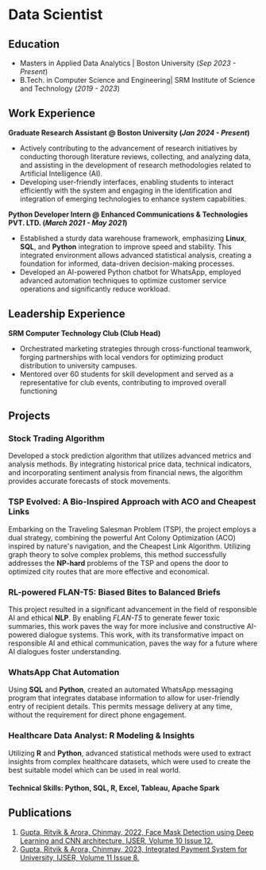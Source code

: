 # Data Scientist

## Education
- Masters in Applied Data Analytics | Boston University (_Sep 2023 - Present_)
- B.Tech. in Computer Science and Engineering| SRM Institute of Science and Technology (_2019 - 2023_)

## Work Experience
**Graduate Research Assistant @ Boston University (_Jan 2024 - Present_)**
- Actively contributing to the advancement of research initiatives by conducting thorough literature reviews, collecting, and analyzing data, and assisting in the development of research methodologies related to Artificial Intelligence (AI).
- Developing user-friendly interfaces, enabling students to interact efficiently with the system and engaging in the identification and integration of emerging technologies to enhance system capabilities.

**Python Developer Intern @ Enhanced Communications & Technologies PVT. LTD. (_March 2021 - May 2021_)**
- Established a sturdy data warehouse framework, emphasizing **Linux**, **SQL**, and **Python** integration to improve speed and stability. This integrated environment allows advanced statistical analysis, creating a foundation for informed, data-driven decision-making processes.
- Developed an AI-powered Python chatbot for WhatsApp, employed advanced automation techniques to optimize customer service operations and significantly reduce workload.

## Leadership Experience
**SRM Computer Technology Club (Club Head)**
- Orchestrated marketing strategies through cross-functional teamwork, forging partnerships with local vendors for optimizing product distribution to university campuses.
- Mentored over 60 students for skill development and served as a representative for club events, contributing to improved overall functioning

## Projects
### Stock Trading Algorithm

Developed a stock prediction algorithm that utilizes advanced metrics and analysis methods. By integrating historical price data, technical indicators, and incorporating sentiment analysis from financial news, the algorithm provides accurate forecasts of stock movements.

### TSP Evolved: A Bio-Inspired Approach with ACO and Cheapest Links

Embarking on the Traveling Salesman Problem (TSP), the project employs a dual strategy, combining the powerful Ant Colony Optimization (ACO) inspired by nature's navigation, and the Cheapest Link Algorithm. Utilizing graph theory to solve complex problems, this method successfully addresses the **NP-hard** problems of the TSP and opens the door to optimized city routes that are more effective and economical.

### RL-powered FLAN-T5: Biased Bites to Balanced Briefs

This project resulted in a significant advancement in the field of responsible AI and ethical **NLP**. By enabling *FLAN-T5* to generate fewer toxic summaries, this work paves the way for more inclusive and constructive AI-powered dialogue systems. This work, with its transformative impact on responsible AI and ethical communication, paves the way for a future where AI dialogues foster understanding.

### WhatsApp Chat Automation

Using **SQL** and **Python**, created an automated WhatsApp messaging program that integrates database information to allow for user-friendly entry of recipient details. This permits message delivery at any time, without the requirement for direct phone engagement.

### Healthcare Data Analyst: R Modeling & Insights

Utilizing **R** and **Python**, advanced statistical methods were used to extract insights from complex healthcare datasets, which were used to create the best suitable model which can be used in real world.

#### Technical Skills: Python, SQL, R, Excel, Tableau, Apache Spark

## Publications
1. [Gupta, Ritvik & Arora, Chinmay, 2022, Face Mask Detection using Deep Learning and CNN architecture, IJSER, Volume 10 Issue 12.](https://www.ijser.in/archives/v10i12/SE221206135738.pdf)
2. [Gupta, Ritvik & Arora, Chinmay, 2023, Integrated Payment System for University, IJSER, Volume 11 Issue 8.](Https://www.ijser.in/archives/v11i8/SE23822002659.pdf)

